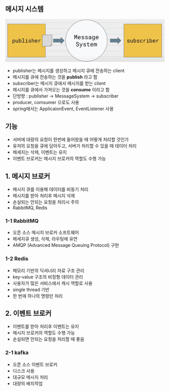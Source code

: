 ## 메시지 시스템
![메시지시스템](img/message_system.png)

* publisher는 메시지를 생성하고 메시지 큐에 전송하는 client
* 메시지를 큐에 전송하는 것을 **publish** 라고 함
* subscriber는 메시지 큐에서 메시지를 받는 client
* 메시지를 큐에서 가져오는 것을 **consume** 이라고 함
* 단방향 : publisher -> MessageSystem -> subscriber
* producer, comsumer 으로도 사용
* spring에서는 ApplicaionEvent, EventListener 사용

## 기능
* 서버에 대량의 요청이 한번에 들어왔을 때 어떻게 처리할 것인가
* 유저의 요청을 큐에 담아두고, 서버가 처리할 수 있을 때 데이터 처리
* 메세지는 삭제, 이벤트는 유지
* 이벤트 브로커는 메시지 브로커의 역할도 수행 가능

## 1. 메시지 브로커
* 메시지 큐를 이용해 데이터를 비동기 처리
* 메시지를 받아 처리후 메시지 삭제
* 손실되는 안되는 요청을 처리시 주의
* RabbitMQ, Redis

### 1-1 RabbitMQ
* 오픈 소스 메시지 브로커 소프트웨어
* 메세지큐 생성, 삭제, 라우팅에 유연
* AMQP (Advanced Message Queuing Protocol) 구현

### 1-2 Redis
* 메모리 기반의 딕셔너리 자료 구조 관리
* key-value 구조의 비정형 데이터  관리
* 사용자가 많은 서비스에서 캐시 역할로 사용
* single thread 기반
* 한 번에 하나의 명령만 처리

## 2. 이벤트 브로커
* 이벤트를 받아 처리후 이벤트는 유지
* 메시지 브로커의 역할도 수행 가능
* 손실되면 안되는 요청을 처리할 때 좋음

### 2-1 kafka
* 오픈 소스 이벤트 브로커
* 디스크 사용
* 대규모 메시지 처리
* 대량의 배치작업